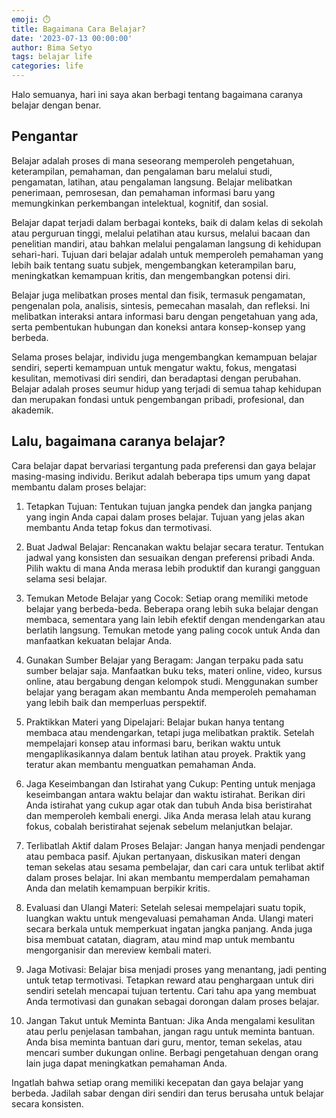 ```yaml
---
emoji: ⏱️
title: Bagaimana Cara Belajar?
date: '2023-07-13 00:00:00'
author: Bima Setyo
tags: belajar life
categories: life
---
```


Halo semuanya, hari ini saya akan berbagi tentang bagaimana caranya belajar dengan benar.

## Pengantar

Belajar adalah proses di mana seseorang memperoleh pengetahuan, keterampilan, pemahaman, dan pengalaman baru melalui studi, pengamatan, latihan, atau pengalaman langsung. Belajar melibatkan penerimaan, pemrosesan, dan pemahaman informasi baru yang memungkinkan perkembangan intelektual, kognitif, dan sosial.

Belajar dapat terjadi dalam berbagai konteks, baik di dalam kelas di sekolah atau perguruan tinggi, melalui pelatihan atau kursus, melalui bacaan dan penelitian mandiri, atau bahkan melalui pengalaman langsung di kehidupan sehari-hari. Tujuan dari belajar adalah untuk memperoleh pemahaman yang lebih baik tentang suatu subjek, mengembangkan keterampilan baru, meningkatkan kemampuan kritis, dan mengembangkan potensi diri.

Belajar juga melibatkan proses mental dan fisik, termasuk pengamatan, pengenalan pola, analisis, sintesis, pemecahan masalah, dan refleksi. Ini melibatkan interaksi antara informasi baru dengan pengetahuan yang ada, serta pembentukan hubungan dan koneksi antara konsep-konsep yang berbeda.

Selama proses belajar, individu juga mengembangkan kemampuan belajar sendiri, seperti kemampuan untuk mengatur waktu, fokus, mengatasi kesulitan, memotivasi diri sendiri, dan beradaptasi dengan perubahan. Belajar adalah proses seumur hidup yang terjadi di semua tahap kehidupan dan merupakan fondasi untuk pengembangan pribadi, profesional, dan akademik.

## Lalu, bagaimana caranya belajar?

Cara belajar dapat bervariasi tergantung pada preferensi dan gaya belajar masing-masing individu. Berikut adalah beberapa tips umum yang dapat membantu dalam proses belajar:

1. Tetapkan Tujuan: Tentukan tujuan jangka pendek dan jangka panjang yang ingin Anda capai dalam proses belajar. Tujuan yang jelas akan membantu Anda tetap fokus dan termotivasi.

2. Buat Jadwal Belajar: Rencanakan waktu belajar secara teratur. Tentukan jadwal yang konsisten dan sesuaikan dengan preferensi pribadi Anda. Pilih waktu di mana Anda merasa lebih produktif dan kurangi gangguan selama sesi belajar.

3. Temukan Metode Belajar yang Cocok: Setiap orang memiliki metode belajar yang berbeda-beda. Beberapa orang lebih suka belajar dengan membaca, sementara yang lain lebih efektif dengan mendengarkan atau berlatih langsung. Temukan metode yang paling cocok untuk Anda dan manfaatkan kekuatan belajar Anda.

4. Gunakan Sumber Belajar yang Beragam: Jangan terpaku pada satu sumber belajar saja. Manfaatkan buku teks, materi online, video, kursus online, atau bergabung dengan kelompok studi. Menggunakan sumber belajar yang beragam akan membantu Anda memperoleh pemahaman yang lebih baik dan memperluas perspektif.

5. Praktikkan Materi yang Dipelajari: Belajar bukan hanya tentang membaca atau mendengarkan, tetapi juga melibatkan praktik. Setelah mempelajari konsep atau informasi baru, berikan waktu untuk mengaplikasikannya dalam bentuk latihan atau proyek. Praktik yang teratur akan membantu menguatkan pemahaman Anda.

6. Jaga Keseimbangan dan Istirahat yang Cukup: Penting untuk menjaga keseimbangan antara waktu belajar dan waktu istirahat. Berikan diri Anda istirahat yang cukup agar otak dan tubuh Anda bisa beristirahat dan memperoleh kembali energi. Jika Anda merasa lelah atau kurang fokus, cobalah beristirahat sejenak sebelum melanjutkan belajar.

7. Terlibatlah Aktif dalam Proses Belajar: Jangan hanya menjadi pendengar atau pembaca pasif. Ajukan pertanyaan, diskusikan materi dengan teman sekelas atau sesama pembelajar, dan cari cara untuk terlibat aktif dalam proses belajar. Ini akan membantu memperdalam pemahaman Anda dan melatih kemampuan berpikir kritis.

8. Evaluasi dan Ulangi Materi: Setelah selesai mempelajari suatu topik, luangkan waktu untuk mengevaluasi pemahaman Anda. Ulangi materi secara berkala untuk memperkuat ingatan jangka panjang. Anda juga bisa membuat catatan, diagram, atau mind map untuk membantu mengorganisir dan mereview kembali materi.

9. Jaga Motivasi: Belajar bisa menjadi proses yang menantang, jadi penting untuk tetap termotivasi. Tetapkan reward atau penghargaan untuk diri sendiri setelah mencapai tujuan tertentu. Cari tahu apa yang membuat Anda termotivasi dan gunakan sebagai dorongan dalam proses belajar.

10. Jangan Takut untuk Meminta Bantuan: Jika Anda mengalami kesulitan atau perlu penjelasan tambahan, jangan ragu untuk meminta bantuan. Anda bisa meminta bantuan dari guru, mentor, teman sekelas, atau mencari sumber dukungan online. Berbagi pengetahuan dengan orang lain juga dapat meningkatkan pemahaman Anda.

Ingatlah bahwa setiap orang memiliki kecepatan dan gaya belajar yang berbeda. Jadilah sabar dengan diri sendiri dan terus berusaha untuk belajar secara konsisten.

```toc

```
